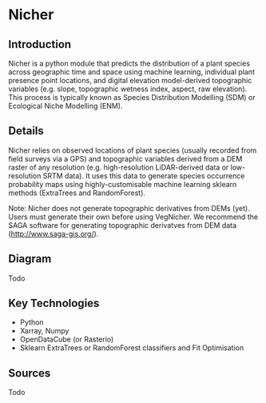 # Nicher

## Introduction
Nicher is a python module that predicts the distribution of a plant species across geographic time and space using machine learning, individual plant presence point locations, and digital elevation model-derived topographic variables (e.g. slope, topographic wetness index, aspect, raw elevation). This process is typically known as Species Distribution Modelling (SDM) or Ecological Niche Modelling (ENM).

## Details
Nicher relies on observed locations of plant species (usually recorded from field surveys via a GPS) and topographic variables derived from a DEM raster of any resolution (e.g. high-resolution LiDAR-derived data or low-resolution SRTM data). It uses this data to generate species occurrence probability maps using highly-customisable machine learning sklearn methods (ExtraTrees and RandomForest). 

Note: Nicher does not generate topographic derivatives from DEMs (yet). Users must generate their own before using VegNicher. We recommend the SAGA software for generating topographic derivatves from DEM data (http://www.saga-gis.org/).

## Diagram
Todo

## Key Technologies
- Python
- Xarray, Numpy
- OpenDataCube (or Rasterio)
- Sklearn ExtraTrees or RandomForest classifiers and Fit Optimisation

## Sources
Todo
